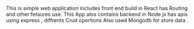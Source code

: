 This is simple web application includes front end build in React has Routing and other fetaures use.
This App alos contains backend in Node js has apis using express , diffrents Crud opertions 
Also used Mongodb for store data . 
